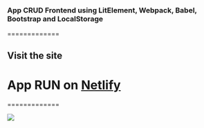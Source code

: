 ### App CRUD Frontend using LitElement, Webpack, Babel, Bootstrap and LocalStorage
=============
## Visit the site
# App RUN on [ Netlify ](https://silly-curran-f201db.netlify.com "Netlify")
=============

![](https://silly-curran-f201db.netlify.com)